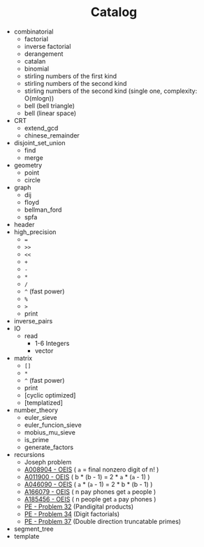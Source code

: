 # <center>Catalog</center>

- combinatorial
  - factorial
  - inverse factorial
  - derangement
  - catalan
  - binomial
  - stirling numbers of the first kind
  - stirling numbers of the second kind
  - stirling numbers of the second kind (single one, complexity: O(mlogn))
  - bell (bell triangle)
  - bell (linear space)
- CRT
  - extend_gcd
  - chinese_remainder
- disjoint_set_union
  - find
  - merge
- geometry
  - point
  - circle
- graph
  - dij
  - floyd
  - bellman_ford
  - spfa
- header
- high_precision
  - ```=```
  - ```>>```
  - ```<<```
  - ```+```
  - ```-```
  - ```*```
  - ```/```
  - ```^``` (fast power)
  - ```%```
  - ```>```
  - print
- inverse_pairs 
- IO
  - read
    - 1-6 Integers
    - vector
- matrix
  - ```[]```
  - ```*```
  - ```^``` (fast power)
  - print
  - [cyclic optimized]
  - [templatized]
- number_theory
  - euler_sieve
  - euler_funcion_sieve
  - mobius_mu_sieve
  - is_prime
  - generate_factors
- recursions
  - Joseph problem
  - [A008904 - OEIS](http://oeis.org/A008904) ( ```a``` = final nonzero digit of n! )
  - [A011900 - OEIS](http://oeis.org/A011900) ( b * (b - 1) = 2 * ```a``` * (```a``` - 1) )
  - [A046090 - OEIS](http://oeis.org/A046090) ( ```a``` * (```a``` - 1) = 2 * b * (b - 1) )
  - [A166079 - OEIS](http://oeis.org/A166079) ( n pay phones get ```a``` people )
  - [A185456 - OEIS](http://oeis.org/A185456) ( n people get ```a``` pay phones )
  - [PE - Problem 32](https://projecteuler.net/problem=32) (Pandigital products)
  - [PE - Problem 34](https://projecteuler.net/problem=34) (Digit factorials)
  - [PE - Problem 37](https://projecteuler.net/problem=37) (Double direction truncatable primes)
- segment_tree
- template
